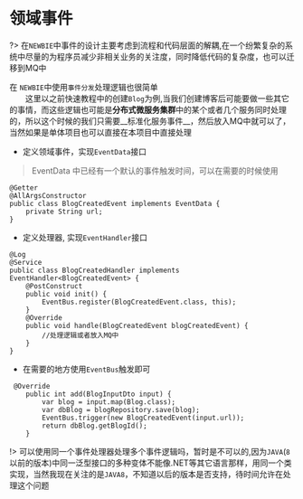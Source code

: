 # 领域事件

?> 在`NEWBIE`中事件的设计主要考虑到流程和代码层面的解耦,在一个纷繁复杂的系统中尽量的为程序员减少非相关业务的关注度，同时降低代码的复杂度，也可以迁移到MQ中

 在 `NEWBIE`中使用`事件分发`处理逻辑也很简单    
&emsp;&emsp;这里以之前快速教程中的创建`Blog`为例,当我们创建博客后可能要做一些其它的事情，而这些逻辑也可能是**分布式微服务集群**中的某个或者几个服务同时处理的，所以这个时候的我们只需要__标准化服务事件__，然后放入MQ中就可以了，当然如果是单体项目也可以直接在本项目中直接处理

 - 定义领域事件，实现`EventData`接口
> EventData 中已经有一个默认的事件触发时间，可以在需要的时候使用

```
@Getter
@AllArgsConstructor
public class BlogCreatedEvent implements EventData {
    private String url;
}
```

- 定义处理器, 实现`EventHandler`接口

```
@Log
@Service
public class BlogCreatedHandler implements EventHandler<BlogCreatedEvent> {
    @PostConstruct
    public void init() {
        EventBus.register(BlogCreatedEvent.class, this);
    }
    @Override
    public void handle(BlogCreatedEvent blogCreatedEvent) {
        //处理逻辑或者放入MQ中
    }
}
```

- 在需要的地方使用`EventBus`触发即可

```
 @Override
    public int add(BlogInputDto input) {
        var blog = input.map(Blog.class);
        var dbBlog = blogRepository.save(blog);
        EventBus.trigger(new BlogCreatedEvent(input.url));
        return dbBlog.getBlogId();
    }
```

!> 可以使用同一个事件处理器处理多个事件逻辑吗，暂时是不可以的,因为`JAVA`(`8`以前的版本)中同一泛型接口的多种变体不能像.NET等其它语言那样，用同一个类实现，当然我现在关注的是`JAVA8`，不知道以后的版本是否支持，待时间允许在处理这个问题
